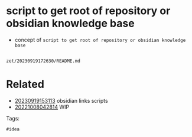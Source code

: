 # script to get root of repository or obsidian knowledge base

- concept of `script to get root of repository or obsidian knowledge base`

```
```

` zet/20230919172630/README.md `

# Related

- [20230919153113](/zet/20230919153113/README.md) obsidian links scripts
- [20221008042814](/zet/20221008042814/README.md) WIP

Tags:

    #idea

